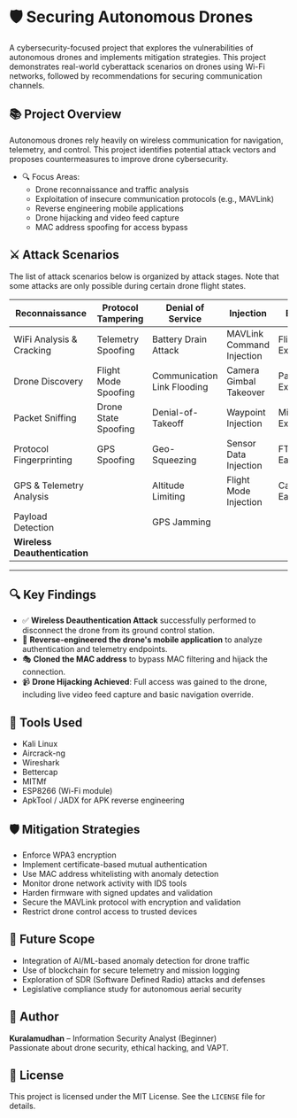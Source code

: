 # 🛡️ Securing Autonomous Drones

A cybersecurity-focused project that explores the vulnerabilities of autonomous drones and implements mitigation strategies. This project demonstrates real-world cyberattack scenarios on drones using Wi-Fi networks, followed by recommendations for securing communication channels.

## 📚 Project Overview

Autonomous drones rely heavily on wireless communication for navigation, telemetry, and control. This project identifies potential attack vectors and proposes countermeasures to improve drone cybersecurity.

- 🔍 Focus Areas:
  - Drone reconnaissance and traffic analysis
  - Exploitation of insecure communication protocols (e.g., MAVLink)
  - Reverse engineering mobile applications
  - Drone hijacking and video feed capture
  - MAC address spoofing for access bypass

## ⚔️ Attack Scenarios

The list of attack scenarios below is organized by attack stages. Note that some attacks are only possible during certain drone flight states.

| Reconnaissance           | Protocol Tampering       | Denial of Service          | Injection                    | Exfiltration               | Firmware Attacks       |
|--------------------------|---------------------------|-----------------------------|-------------------------------|----------------------------|------------------------|
| WiFi Analysis & Cracking | Telemetry Spoofing        | Battery Drain Attack        | MAVLink Command Injection     | Flight Log Extraction      | Firmware Decompile     |
| Drone Discovery           | Flight Mode Spoofing      | Communication Link Flooding | Camera Gimbal Takeover        | Parameter Extraction       | Firmware Modding       |
| Packet Sniffing           | Drone State Spoofing      | Denial-of-Takeoff           | Waypoint Injection            | Mission Extraction         |                        |
| Protocol Fingerprinting   | GPS Spoofing              | Geo-Squeezing               | Sensor Data Injection         | FTP Eavesdropping          |                        |
| GPS & Telemetry Analysis  |                           | Altitude Limiting           | Flight Mode Injection         | Camera Feed Eavesdropping  |                        |
| Payload Detection         |                           | GPS Jamming                 |                               |                            |                        |
| **Wireless Deauthentication** |                        |                             |                               |                            |                        |

---

## 🔍 Key Findings

- ✅ **Wireless Deauthentication Attack** successfully performed to disconnect the drone from its ground control station.
- 🧠 **Reverse-engineered the drone's mobile application** to analyze authentication and telemetry endpoints.
- 🎭 **Cloned the MAC address** to bypass MAC filtering and hijack the connection.
- 📹 **Drone Hijacking Achieved**: Full access was gained to the drone, including live video feed capture and basic navigation override.

## 🧰 Tools Used

- Kali Linux
- Aircrack-ng
- Wireshark
- Bettercap
- MITMf
- ESP8266 (Wi-Fi module)
- ApkTool / JADX for APK reverse engineering

## 🛡️ Mitigation Strategies

- Enforce WPA3 encryption
- Implement certificate-based mutual authentication
- Use MAC address whitelisting with anomaly detection
- Monitor drone network activity with IDS tools
- Harden firmware with signed updates and validation
- Secure the MAVLink protocol with encryption and validation
- Restrict drone control access to trusted devices

## 📌 Future Scope

- Integration of AI/ML-based anomaly detection for drone traffic
- Use of blockchain for secure telemetry and mission logging
- Exploration of SDR (Software Defined Radio) attacks and defenses
- Legislative compliance study for autonomous aerial security

## 👤 Author

**Kuralamudhan** – Information Security Analyst (Beginner)  
Passionate about drone security, ethical hacking, and VAPT.

## 📄 License

This project is licensed under the MIT License. See the `LICENSE` file for details.
